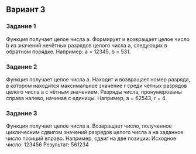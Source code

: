 ## Вариант 3

### Задание 1
Функция получает целое числа a. Формирует и возвращает целое
число b из значений нечётных разрядов целого числа a, следующих в
обратном порядке. Например: a = 12345, b = 531.

### Задание 2
Функция получает целое числа a. Находит и возвращает номер
разряда, в котором находится максимальное значение r среди чётных
разрядов целого числа a с чётным значением. Разряды числа,
пронумерованы справа налево, начиная с единицы.
Например, а = 62543, r = 4.

### Задание 3
Функция получает целое числа a. Возвращает число, полученное
циклическим сдвигом значений разрядов целого числа а на заданное
число позиций вправо. Например, сдвиг на две позиции:
Исходное число: 123456
Результат: 561234
